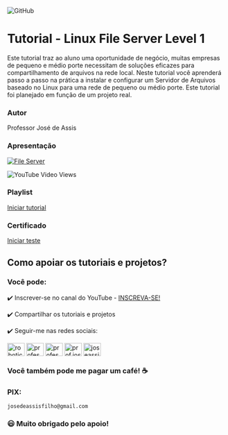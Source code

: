 ![GitHub](https://img.shields.io/github/license/professorjosedeassis/file-server)
# Tutorial - Linux File Server Level 1
Este tutorial traz ao aluno uma oportunidade de negócio, muitas empresas de pequeno e médio porte necessitam de soluções eficazes para compartilhamento de arquivos na rede local. Neste tutorial você aprenderá passo a passo na prática a instalar e configurar um Servidor de Arquivos baseado no Linux para uma rede de pequeno ou médio porte. Este tutorial foi planejado em função de um projeto real.
### Autor
Professor José de Assis
### Apresentação
[![File Server](https://img.youtube.com/vi/wGvCOMTVXWY/0.jpg)](https://youtu.be/wGvCOMTVXWY "Assistir no YouTube")

![YouTube Video Views](https://img.shields.io/youtube/views/wGvCOMTVXWY?style=social)
### Playlist
[Iniciar tutorial](https://www.youtube.com/playlist?list=PLbEOwbQR9lqx8dx4_RqSl97jTJoj7x_q-)
### Certificado
[Iniciar teste](https://forms.gle/L5kwUphEanyYgYip9)
## Como apoiar os tutoriais e projetos?
### Você pode:
:heavy_check_mark: Inscrever-se no canal do YouTube - [INSCREVA-SE!](https://www.youtube.com/c/RoboticapraticaBr/?sub_confirmation=1)

:heavy_check_mark: Compartilhar os tutoriais e projetos

:heavy_check_mark: Seguir-me nas redes sociais:
<p align="left">
<a href="https://www.youtube.com/c/roboticapraticabr" target="blank"><img align="center" src="https://raw.githubusercontent.com/rahuldkjain/github-profile-readme-generator/master/src/images/icons/Social/youtube.svg" alt="roboticapraticabr" height="30" width="40" /></a>
<a href="https://linkedin.com/in/professorjosedeassis" target="blank"><img align="center" src="https://raw.githubusercontent.com/rahuldkjain/github-profile-readme-generator/master/src/images/icons/Social/linked-in-alt.svg" alt="professorjosedeassis" height="30" width="40" /></a>
<a href="https://fb.com/professorjosedeassis" target="blank"><img align="center" src="https://raw.githubusercontent.com/rahuldkjain/github-profile-readme-generator/master/src/images/icons/Social/facebook.svg" alt="professorjosedeassis" height="30" width="40" /></a>
<a href="https://instagram.com/prof.joseassis" target="blank"><img align="center" src="https://raw.githubusercontent.com/rahuldkjain/github-profile-readme-generator/master/src/images/icons/Social/instagram.svg" alt="prof.joseassis" height="30" width="40" /></a>
<a href="https://twitter.com/joseassis" target="blank"><img align="center" src="https://raw.githubusercontent.com/rahuldkjain/github-profile-readme-generator/master/src/images/icons/Social/twitter.svg" alt="joseassis" height="30" width="40" /></a>
</p>

### Você também pode me pagar um café! ☕

### PIX:
` josedeassisfilho@gmail.com `

### :smiley: Muito obrigado pelo apoio!
